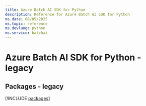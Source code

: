 ```yaml
---
title: Azure Batch AI SDK for Python
description: Reference for Azure Batch AI SDK for Python
ms.date: 08/05/2025
ms.topic: reference
ms.devlang: python
ms.service: batchai
---
```

# Azure Batch AI SDK for Python - legacy
## Packages - legacy
[!INCLUDE [packages](batch-ai-index.md)]